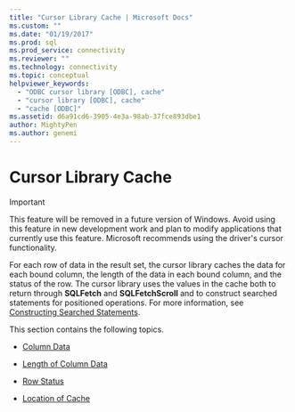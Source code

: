```yaml
---
title: "Cursor Library Cache | Microsoft Docs"
ms.custom: ""
ms.date: "01/19/2017"
ms.prod: sql
ms.prod_service: connectivity
ms.reviewer: ""
ms.technology: connectivity
ms.topic: conceptual
helpviewer_keywords: 
  - "ODBC cursor library [ODBC], cache"
  - "cursor library [ODBC], cache"
  - "cache [ODBC]"
ms.assetid: d6a91cd6-3905-4e3a-98ab-37fce893dbe1
author: MightyPen
ms.author: genemi
---
```

# Cursor Library Cache
> [!IMPORTANT]  
>  This feature will be removed in a future version of Windows. Avoid using this feature in new development work and plan to modify applications that currently use this feature. Microsoft recommends using the driver's cursor functionality.  
  
 For each row of data in the result set, the cursor library caches the data for each bound column, the length of the data in each bound column, and the status of the row. The cursor library uses the values in the cache both to return through **SQLFetch** and **SQLFetchScroll** and to construct searched statements for positioned operations. For more information, see [Constructing Searched Statements](../../../odbc/reference/appendixes/constructing-searched-statements.md).  
  
 This section contains the following topics.  
  
-   [Column Data](../../../odbc/reference/appendixes/column-data.md)  
  
-   [Length of Column Data](../../../odbc/reference/appendixes/length-of-column-data.md)  
  
-   [Row Status](../../../odbc/reference/appendixes/row-status.md)  
  
-   [Location of Cache](../../../odbc/reference/appendixes/location-of-cache.md)
